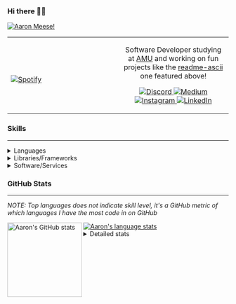 ### Hi there 👋🏻
[![Aaron Meese!](https://user-images.githubusercontent.com/17814535/88975338-a2aabf00-d27f-11ea-963f-8a19608716b4.png)](https://github.com/ajmeese7/readme-ascii "README ASCII")

<!-- Modified from project here: https://github.com/novatorem/novatorem -->
<table width="100%"> 
  <tr>
  <td width="50%">
      
&nbsp; <br> [![Spotify](https://ajmeese7.vercel.app/api/spotify)](https://open.spotify.com/user/ajmeese)

  </td>
  <td width="50%">

<p align="center">
Software Developer studying at <a href="https://www.amu.apus.edu/">AMU</a> and working on fun 
projects like the <a href="https://github.com/ajmeese7/readme-ascii">readme-ascii</a> one featured above!
</p>
<p align="center">
  <a href="https://discord.gg/PxRTQg3">
    <img src="https://img.shields.io/badge/discord-ajmeese7%234835-369?style=flat-square&logo=discord&logoColor=white&color=purple" alt="Discord" title="Discord">
  </a>
  <a href="https://link.aaronmeese.com/medium">
    <img src="https://img.shields.io/badge/medium-ajmeese7-1DB954?style=flat-square&logo=medium&logoColor=white" alt="Medium" title="Medium">
  </a>
  <br />
  <a href="https://link.aaronmeese.com/instagram">
    <img src="https://img.shields.io/badge/instagram-ajmeese7-1DB954?style=flat-square&logo=instagram&logoColor=white&color=c13584" alt="Instagram" title="Instagram">
  </a>
  <a href="https://link.aaronmeese.com/linkedin">
    <img src="https://img.shields.io/badge/linkedIn-aaronmeese-1DB954?style=flat-square&logo=linkedin&logoColor=white&color=blue" alt="LinkedIn" title="LinkedIn">
  </a>
</p>
  </td>
  </table>

[//]: <> (The `&nbsp;` is to have Aphelion take up more space)

### Skills ###
----
<details>
<summary>Languages</summary>

+ JavaScript
+ HTML
+ CSS
    + [README ASCII](https://github.com/ajmeese7/readme-ascii)
+ PHP
    + [Coupon Booked](https://github.com/ajmeese7/coupon-booked)
    + [Steam Summary](https://github.com/ajmeese7/steam-summary)
+ Java
    + [BRCC Java](https://github.com/ajmeese7/brcc-java)
    + [Euler Problems](https://github.com/ajmeese7/euler-problems)

</details>
<details>
<summary>Libraries/Frameworks</summary>

+ NodeJS
    + [Snapchat Share](https://github.com/ajmeese7/snapchat-share)
    + [FRC Spreadsheets](https://github.com/ajmeese7/frc-spreadsheets)
+ Cordova
    + [Coupon Booked](https://github.com/ajmeese7/coupon-booked)
+ jQuery
+ Discord.js
    + [Spambot](https://github.com/ajmeese7/spambot)
    + [Automatic Reactions](https://github.com/ajmeese7/automatic-reactions)
    + [Multiple Reactions](https://github.com/ajmeese7/multiple-reactions)
    + [Galley Calls](https://github.com/ajmeese7/galley-calls)
    + [Tatsu Toolbox](https://github.com/ajmeese7/tatsu-toolbox)
+ Puppeteer
    + [README ASCII](https://github.com/ajmeese7/readme-ascii)
    + [Dynamic Page Retrieval](https://github.com/ajmeese7/dynamic-page-retrieval)
+ Nightmare.js
    + [Steam Queue Clicker](https://github.com/ajmeese7/steam-queue-clicker)
    + [Repbot](https://github.com/ajmeese7/repbot)
+ Express
    + [Galley Calls](https://github.com/ajmeese7/galley-calls)
+ pdf-lib
+ async

</details>
<details>
<summary>Software/Services</summary>

+ Wallpaper Engine
    + [Random Wallpaper](https://github.com/ajmeese7/random-wallpaper)
    + [Image of the Day](https://github.com/ajmeese7/image-of-the-day)
+ phpMyAdmin
+ cPanel
+ Cloudinary
+ Firefox Extensions
    + [Chess Next Move](https://github.com/ajmeese7/chess-next-move)
    + [Gmail Label Organizer](https://github.com/ajmeese7/gmail-label-organizer)
+ Google Analytics
+ Heroku
+ Nexmo
    + [Coupon Booked](https://github.com/ajmeese7/coupon-booked)
+ Twilio
    + [Galley Calls](https://github.com/ajmeese7/galley-calls)
+ Sonix
    + [Galley Calls](https://github.com/ajmeese7/galley-calls)
+ Auth0
+ OneSignal

</details>
<!--
<details>
<summary>Soft Skills</summary>
+ English/Grammar
+ SEO
    <!-- + TODO: Add my site examples after I finish improving them --
</details>
-->

### GitHub Stats ###
----
*NOTE: Top languages does not indicate skill level, it's a GitHub metric of which languages I have the most code in on GitHub*

<a href="https://profile-summary-for-github.com/user/ajmeese7">
  <img align="left" height="170px" src="https://github-readme-stats.vercel.app/api?username=ajmeese7&show_icons=true&line_height=27&count_private=true&include_all_commits=true" alt="Aaron's GitHub stats"/>
  <img src="https://github-readme-stats.vercel.app/api/top-langs/?username=ajmeese7&hide_langs_below=5&layout=compact" alt="Aaron's language stats"/>
</a>

<details>
<summary>Detailed stats</summary>

### :zap: Recent Activity
<!--START_SECTION:activity-->
1. ❗️ Closed issue [#36](https://github.com/ajmeese7/spambot/issues/36) in [ajmeese7/spambot](https://github.com/ajmeese7/spambot)
2. 🗣 Commented on [#36](https://github.com/ajmeese7/spambot/issues/36) in [ajmeese7/spambot](https://github.com/ajmeese7/spambot)
3. 🗣 Commented on [#37](https://github.com/ajmeese7/spambot/issues/37) in [ajmeese7/spambot](https://github.com/ajmeese7/spambot)
4. 🗣 Commented on [#37](https://github.com/ajmeese7/spambot/issues/37) in [ajmeese7/spambot](https://github.com/ajmeese7/spambot)
5. 🗣 Commented on [#2](https://github.com/alekrumkamp/medium-feed-json/issues/2) in [alekrumkamp/medium-feed-json](https://github.com/alekrumkamp/medium-feed-json)
<!--END_SECTION:activity-->

### 🧐 Waka Stats
<!--START_SECTION:waka-->
**🐱 My Github Data** 

> 🏆 808 Contributions in the Year 2020
 > 
> 📦 60.2 kB Used in Github's Storage 
 > 
> 🚫 Not Opted to Hire
 > 
> 📜 46 Public Repositories 
 > 
> 🔑 16 Private Repositories  
 > 
**I'm an Early 🐤** 

```text
🌞 Morning    277 commits    ████████░░░░░░░░░░░░░░░░░   33.95% 
🌆 Daytime    358 commits    ███████████░░░░░░░░░░░░░░   43.87% 
🌃 Evening    174 commits    █████░░░░░░░░░░░░░░░░░░░░   21.32% 
🌙 Night      7 commits      ░░░░░░░░░░░░░░░░░░░░░░░░░   0.86%

```
📅 **I'm Most Productive on Saturday** 

```text
Monday       94 commits     ███░░░░░░░░░░░░░░░░░░░░░░   11.52% 
Tuesday      96 commits     ███░░░░░░░░░░░░░░░░░░░░░░   11.76% 
Wednesday    83 commits     ██░░░░░░░░░░░░░░░░░░░░░░░   10.17% 
Thursday     94 commits     ███░░░░░░░░░░░░░░░░░░░░░░   11.52% 
Friday       124 commits    ███░░░░░░░░░░░░░░░░░░░░░░   15.2% 
Saturday     169 commits    █████░░░░░░░░░░░░░░░░░░░░   20.71% 
Sunday       156 commits    ████░░░░░░░░░░░░░░░░░░░░░   19.12%

```


📊 **This Week I Spent My Time On** 

```text
⌚︎ Time Zone: America/Chicago

💬 Programming Languages: 
JavaScript               25 mins             ████████████████████████░   99.13% 
EJS                      0 secs              ░░░░░░░░░░░░░░░░░░░░░░░░░   0.87%

🐱‍💻 Projects: 
soundcloud-chains        26 mins             █████████████████████████   100.0%

```

**I Mostly Code in JavaScript** 

```text
JavaScript               25 repos            ██████████████░░░░░░░░░░░   55.56% 
HTML                     8 repos             ████░░░░░░░░░░░░░░░░░░░░░   17.78% 
Java                     4 repos             ██░░░░░░░░░░░░░░░░░░░░░░░   8.89% 
CSS                      3 repos             █░░░░░░░░░░░░░░░░░░░░░░░░   6.67% 
Python                   2 repos             █░░░░░░░░░░░░░░░░░░░░░░░░   4.44%

```



<!--END_SECTION:waka-->
</details>
